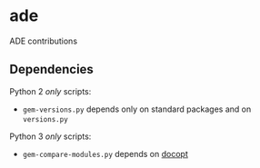 # ade
ADE contributions

## Dependencies

Python 2 *only* scripts:
* `gem-versions.py` depends only on standard packages and on `versions.py`

Python 3 *only* scripts:
* `gem-compare-modules.py` depends on [docopt](https://pypi.org/project/docopt "Docopt's page at PyPI")
